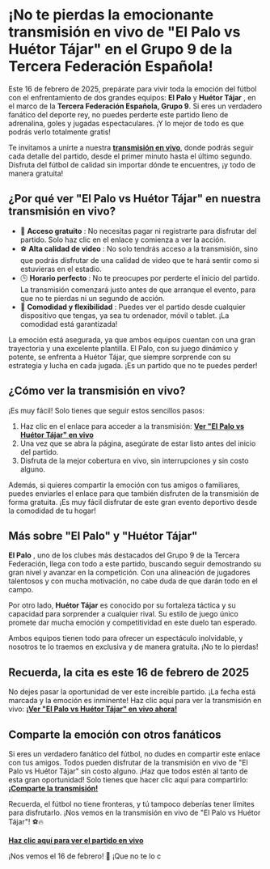 # ¡No te pierdas la emocionante transmisión en vivo de "El Palo vs Huétor Tájar" en el Grupo 9 de la Tercera Federación Española!

Este 16 de febrero de 2025, prepárate para vivir toda la emoción del fútbol con el enfrentamiento de dos grandes equipos: **El Palo** y **Huétor Tájar** , en el marco de la **Tercera Federación Española, Grupo 9**. Si eres un verdadero fanático del deporte rey, no puedes perderte este partido lleno de adrenalina, goles y jugadas espectaculares. ¡Y lo mejor de todo es que podrás verlo totalmente gratis!

Te invitamos a unirte a nuestra **[transmisión en vivo](https://tinyurl.com/livestreamfreeo?st=El+Palo+vs+Hu%C3%A9tor+T%C3%A1jar&si=gh)**, donde podrás seguir cada detalle del partido, desde el primer minuto hasta el último segundo. Disfruta del fútbol de calidad sin importar dónde te encuentres, ¡y todo de manera gratuita!

## ¿Por qué ver "El Palo vs Huétor Tájar" en nuestra transmisión en vivo?

- 🔴 **Acceso gratuito** : No necesitas pagar ni registrarte para disfrutar del partido. Solo haz clic en el enlace y comienza a ver la acción.
- ⚽ **Alta calidad de video** : No solo tendrás acceso a la transmisión, sino que podrás disfrutar de una calidad de video que te hará sentir como si estuvieras en el estadio.
- 🕒 **Horario perfecto** : No te preocupes por perderte el inicio del partido. La transmisión comenzará justo antes de que arranque el evento, para que no te pierdas ni un segundo de acción.
- 🎯 **Comodidad y flexibilidad** : Puedes ver el partido desde cualquier dispositivo que tengas, ya sea tu ordenador, móvil o tablet. ¡La comodidad está garantizada!

La emoción está asegurada, ya que ambos equipos cuentan con una gran trayectoria y una excelente plantilla. El Palo, con su juego dinámico y potente, se enfrenta a Huétor Tájar, que siempre sorprende con su estrategia y lucha en cada jugada. ¡Es un partido que no te puedes perder!

## ¿Cómo ver la transmisión en vivo?

¡Es muy fácil! Solo tienes que seguir estos sencillos pasos:

1. Haz clic en el enlace para acceder a la transmisión: **[Ver "El Palo vs Huétor Tájar" en vivo](https://tinyurl.com/livestreamfreeo?st=El+Palo+vs+Hu%C3%A9tor+T%C3%A1jar&si=gh)**
2. Una vez que se abra la página, asegúrate de estar listo antes del inicio del partido.
3. Disfruta de la mejor cobertura en vivo, sin interrupciones y sin costo alguno.

Además, si quieres compartir la emoción con tus amigos o familiares, puedes enviarles el enlace para que también disfruten de la transmisión de forma gratuita. ¡Es muy fácil disfrutar de este gran evento deportivo desde la comodidad de tu hogar!

## Más sobre "El Palo" y "Huétor Tájar"

**El Palo** , uno de los clubes más destacados del Grupo 9 de la Tercera Federación, llega con todo a este partido, buscando seguir demostrando su gran nivel y avanzar en la competición. Con una alineación de jugadores talentosos y con mucha motivación, no cabe duda de que darán todo en el campo.

Por otro lado, **Huétor Tájar** es conocido por su fortaleza táctica y su capacidad para sorprender a cualquier rival. Su estilo de juego único promete dar mucha emoción y competitividad en este duelo tan esperado.

Ambos equipos tienen todo para ofrecer un espectáculo inolvidable, y nosotros te lo traemos en exclusiva y de manera gratuita. ¡No te lo pierdas!

## Recuerda, la cita es este 16 de febrero de 2025

No dejes pasar la oportunidad de ver este increíble partido. ¡La fecha está marcada y la emoción es inminente! Haz clic aquí para ver la transmisión en vivo: **[¡Ver "El Palo vs Huétor Tájar" en vivo ahora!](https://tinyurl.com/livestreamfreeo?st=El+Palo+vs+Hu%C3%A9tor+T%C3%A1jar&si=gh)**

## Comparte la emoción con otros fanáticos

Si eres un verdadero fanático del fútbol, no dudes en compartir este enlace con tus amigos. Todos pueden disfrutar de la transmisión en vivo de "El Palo vs Huétor Tájar" sin costo alguno. ¡Haz que todos estén al tanto de esta gran oportunidad! Solo tienes que hacer clic aquí para compartirlo: **[¡Comparte la transmisión!](https://tinyurl.com/livestreamfreeo?st=El+Palo+vs+Hu%C3%A9tor+T%C3%A1jar&si=gh)**

Recuerda, el fútbol no tiene fronteras, y tú tampoco deberías tener límites para disfrutarlo. ¡Nos vemos en la transmisión en vivo de "El Palo vs Huétor Tájar"! ⚽🔥

**[Haz clic aquí para ver el partido en vivo](https://tinyurl.com/livestreamfreeo?st=El+Palo+vs+Hu%C3%A9tor+T%C3%A1jar&si=gh)**

¡Nos vemos el 16 de febrero! 📅 ¡Que no te lo c
